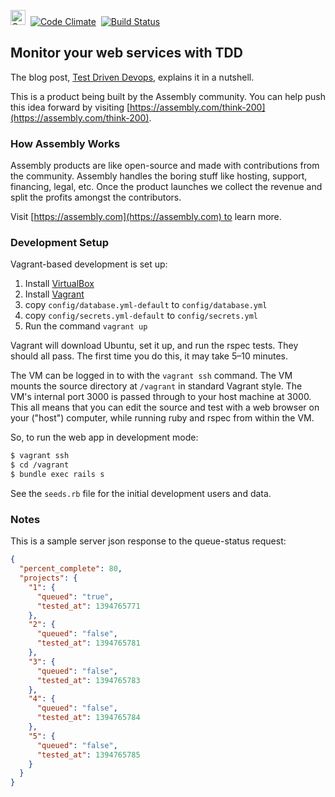 <a href="https://assembly.com/think-200/bounties"><img src="https://asm-badger.herokuapp.com/think-200/badges/tasks.svg" height="24px" alt="Open Tasks" /></a>&nbsp;&nbsp;[![Code Climate](https://codeclimate.com/github/asm-products/think-200/badges/gpa.svg)](https://codeclimate.com/github/asm-products/think-200)&nbsp;&nbsp;[![Build Status](https://travis-ci.org/asm-products/think-200.svg)](https://travis-ci.org/asm-products/think-200)


## Monitor your web services with TDD

The blog post, [Test Driven Devops](http://robb.weblaws.org/2014/01/16/new-open-source-library-for-test-driven-devops/), explains it in a nutshell.

This is a product being built by the Assembly community. You can help push this idea forward by visiting [https://assembly.com/think-200](https://assembly.com/think-200).


### How Assembly Works

Assembly products are like open-source and made with contributions from the community. Assembly handles the boring stuff like hosting, support, financing, legal, etc. Once the product launches we collect the revenue and split the profits amongst the contributors.

Visit [https://assembly.com](https://assembly.com) to learn more.


### Development Setup

Vagrant-based development is set up:

1. Install [VirtualBox](https://www.virtualbox.org/wiki/Downloads)
2. Install [Vagrant](https://www.vagrantup.com/)
3. copy `config/database.yml-default` to `config/database.yml`
4. copy `config/secrets.yml-default` to `config/secrets.yml`
5. Run the command `vagrant up`

Vagrant will download Ubuntu, set it up, and run the rspec tests. They should all pass. The first time you do this, it may take 5–10 minutes.

The VM can be logged in to with the `vagrant ssh` command. The VM mounts the source directory at `/vagrant` in standard Vagrant style. The VM's internal port 3000 is passed through to your host machine at 3000. This all means that you can edit the source and test with a web browser on your ("host") computer, while running ruby and rspec from within the VM.

So, to run the web app in development mode:

```bash
$ vagrant ssh
$ cd /vagrant
$ bundle exec rails s
```

See the `seeds.rb` file for the initial development users and data.

### Notes

This is a sample server json response to the queue-status request:

```json
{
  "percent_complete": 80,
  "projects": {
    "1": {
      "queued": "true",
      "tested_at": 1394765771
    },
    "2": {
      "queued": "false",
      "tested_at": 1394765781
    },
    "3": {
      "queued": "false",
      "tested_at": 1394765783
    },
    "4": {
      "queued": "false",
      "tested_at": 1394765784
    },
    "5": {
      "queued": "false",
      "tested_at": 1394765785
    }
  }
}
```
